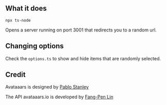 ## What it does

`npx ts-node` 

Opens a server running on port 3001 that redirects you to a random url.

## Changing options

Check the `options.ts` to show and hide items that are randomly selected.

## Credit
Avataaars is designed by [Pablo Stanley](https://twitter.com/pablostanley)

The API avataaars.io is developed by [Fang-Pen Lin](https://fangpenlin.com/)

